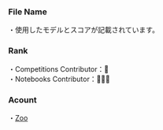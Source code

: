 ### File Name
・使用したモデルとスコアが記載されています。

### Rank
・Competitions Contributor：🥉<br>
・Notebooks Contributor：🥈🥉🥉

### Acount
・[Zoo](https://www.kaggle.com/yshiml)
